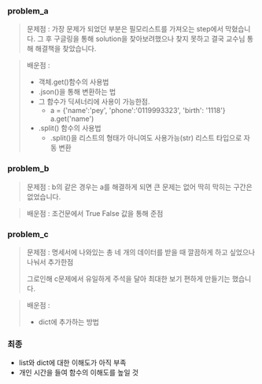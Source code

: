 ### problem_a

> 문제점 : 가장 문제가 되었던 부분은 필모리스트를 가져오는 step에서 막혔습니다. 그 후 구글링을 통해 solution을 찾아보려했으나 찾지 못하고 결국 교수님 통해 해결책을 찾았습니다.

> 배운점 : 
>
> - 객체.get()함수의 사용법
> - .json()을 통해 변환하는 법
> - 그 함수가 딕셔너리에 사용이 가능한점.
>   - a = {'name':'pey', 'phone':'0119993323', 'birth': '1118'}
>     a.get('name')
> - .split() 함수의 사용법
>   - .split()을 리스트의 형태가 아니여도 사용가능(str) 리스트 타입으로 자동 변환



### problem_b

> 문제점 : b의 같은 경우는 a를 해결하게 되면 큰 문제는 없어 딱히 막히는 구간은 없었습니다.

> 배운점 : 조건문에서 True False 값을 통해 준점



### problem_c

> 문제점 : 명세서에 나와있는 총 네 개의 데이터를 받을 때 깔끔하게 하고 싶었으나 나눠서 추가한점
>
> 그로인해 c문제에서 유일하게 주석을 달아 최대한 보기 편하게 만들기는 했습니다.

> 배운점 : 
>
> - dict에 추가하는 방법



### 최종

- list와 dict에 대한 이해도가 아직 부족
- 개인 시간을 들여 함수의 이해도를 높일 것

